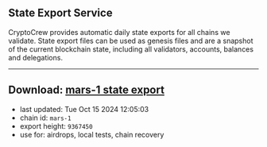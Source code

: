## State Export Service
CryptoCrew provides automatic daily state exports for all chains we validate. State export files can be used as genesis files and are a snapshot of the current blockchain state, including all validators, accounts, balances and delegations.

---
**Download: [mars-1 state export](https://dl-eu2.ccvalidators.com/SERVICE/mars/mars-1_export_9367450.json)**
---

- last updated: Tue Oct 15 2024 12:05:03
- chain id: `mars-1`
- export height: `9367450`
- use for: airdrops, local tests, chain recovery
